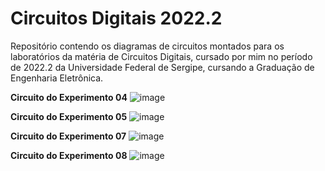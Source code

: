 # Circuitos Digitais 2022.2
Repositório contendo os diagramas de circuitos montados para os laboratórios da matéria de Circuitos Digitais, cursado por mim no período de 2022.2 da Universidade Federal de Sergipe, cursando a Graduação de Engenharia Eletrônica.

**Circuito do Experimento 04**
![image](https://github.com/user-attachments/assets/e6f0fb1a-540e-4118-9cb2-42f26fe5e14b)

**Circuito do Experimento 05**
![image](https://github.com/user-attachments/assets/5bc68584-586e-4062-bd44-c1f825d8717e)

**Circuito do Experimento 07**
![image](https://github.com/user-attachments/assets/940e4fc2-1aa5-4d96-97e6-d88618e735fe)

**Circuito do Experimento 08**
![image](https://github.com/user-attachments/assets/ff6463bb-3e14-4e96-b8f9-1fc8e3699e89)
